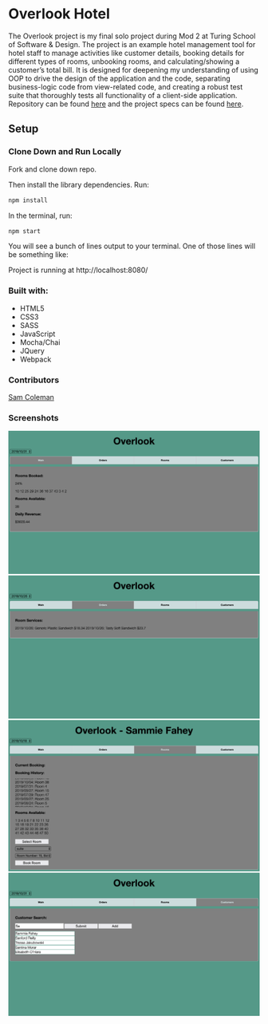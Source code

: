 # Overlook Hotel

The Overlook project is my final solo project during Mod 2 at Turing School of Software & Design. The project is an example hotel management tool for hotel staff to manage activities like customer details, booking details for different types of rooms, unbooking rooms, and calculating/showing a customer’s total bill. It is designed for deepening my understanding of using OOP to drive the design of the application and the code, separating business-logic code from view-related code, and creating a robust test suite that thoroughly tests all functionality of a client-side application. Repository can be found <a href="https://github.com/SamuelColeman/overlook">here</a> and the project specs can be found <a href="https://frontend.turing.io/projects/overlook.html">here</a>.

## Setup

### Clone Down and Run Locally

Fork and clone down repo.

Then install the library dependencies. Run:

```bash
npm install
```

In the terminal, run:

```bash
npm start
```

You will see a bunch of lines output to your terminal. One of those lines will be something like:

Project is running at http://localhost:8080/

### Built with:

* HTML5
* CSS3
* SASS
* JavaScript
* Mocha/Chai
* JQuery
* Webpack

### Contributors

[Sam Coleman](https://github.com/SamuelColeman)

### Screenshots

![Screenshot1](src/images/Overlook1.png)
![Screenshot2](src/images/Overlook2.png)
![Screenshot3](src/images/Overlook3.png)
![Screenshot4](src/images/Overlook4.png)
